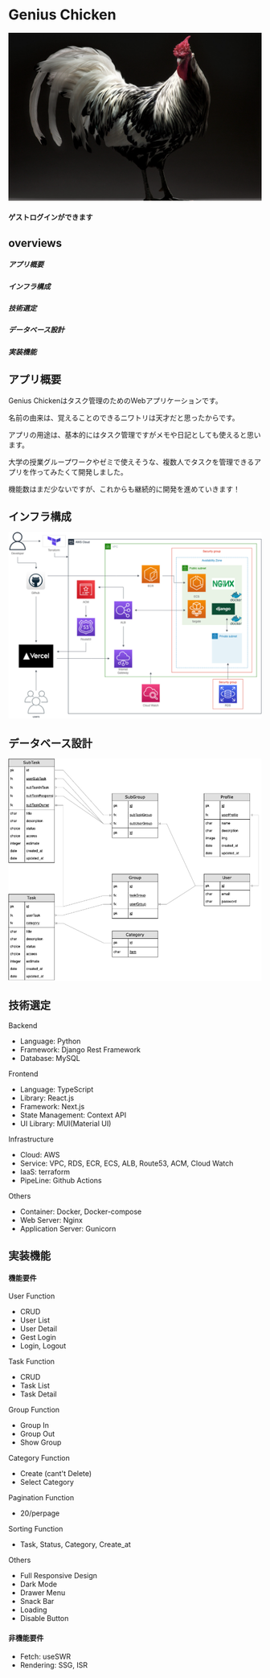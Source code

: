 # Genius Chicken
[![Genius Chicken](frontend/client/public/home10.png)](https://genius-chicken.com)
#### ゲストログインができます

## overviews
##### アプリ概要
##### インフラ構成
##### 技術選定
##### データベース設計
##### 実装機能


## アプリ概要

Genius Chickenはタスク管理のためのWebアプリケーションです。

名前の由来は、覚えることのできるニワトリは天才だと思ったからです。

アプリの用途は、基本的にはタスク管理ですがメモや日記としても使えると思います。

大学の授業グループワークやゼミで使えそうな、複数人でタスクを管理できるアプリを作ってみたくて開発しました。

機能数はまだ少ないですが、これからも継続的に開発を進めていきます！


## インフラ構成
![Genius Chicken](chicken.drawio.png)

## データベース設計
![Genius Chicken](chicken.er.drawio.png)


## 技術選定
Backend
* Language: Python
* Framework: Django Rest Framework
* Database: MySQL

Frontend
* Language: TypeScript
* Library: React.js
* Framework: Next.js
* State Management: Context API
* UI Library: MUI(Material UI)

Infrastructure
* Cloud: AWS
* Service: VPC, RDS, ECR, ECS, ALB, Route53, ACM, Cloud Watch
* IaaS: terraform
* PipeLine: Github Actions

Others
* Container: Docker, Docker-compose
* Web Server: Nginx
* Application Server: Gunicorn


## 実装機能
#### 機能要件
User Function
* CRUD
* User List
* User Detail
* Gest Login
* Login, Logout

Task Function
* CRUD
* Task List
* Task Detail

Group Function
* Group In
* Group Out
* Show Group

Category Function
* Create (cant't Delete)
* Select Category

Pagination Function
* 20/perpage

Sorting Function
* Task, Status, Category, Create_at

Others
* Full Responsive Design
* Dark Mode
* Drawer Menu
* Snack Bar
* Loading
* Disable Button

#### 非機能要件
* Fetch: useSWR
* Rendering: SSG, ISR
